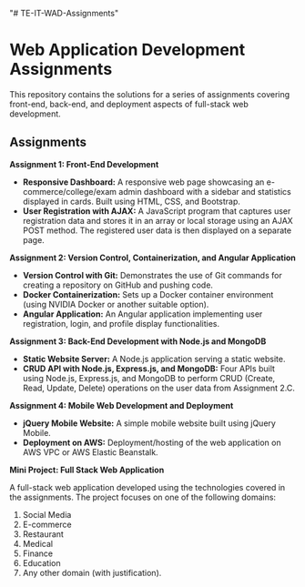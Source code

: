 "# TE-IT-WAD-Assignments" 

# Web Application Development Assignments

This repository contains the solutions for a series of assignments covering front-end, back-end, and deployment aspects of full-stack web development.

## Assignments

**Assignment 1: Front-End Development**

*   **Responsive Dashboard:** A responsive web page showcasing an e-commerce/college/exam admin dashboard with a sidebar and statistics displayed in cards.  Built using HTML, CSS, and Bootstrap.
*   **User Registration with AJAX:** A JavaScript program that captures user registration data and stores it in an array or local storage using an AJAX POST method. The registered user data is then displayed on a separate page.

**Assignment 2: Version Control, Containerization, and Angular Application**

*   **Version Control with Git:** Demonstrates the use of Git commands for creating a repository on GitHub and pushing code.
*   **Docker Containerization:** Sets up a Docker container environment (using NVIDIA Docker or another suitable option).
*   **Angular Application:** An Angular application implementing user registration, login, and profile display functionalities.

**Assignment 3: Back-End Development with Node.js and MongoDB**

*   **Static Website Server:** A Node.js application serving a static website.
*   **CRUD API with Node.js, Express.js, and MongoDB:** Four APIs built using Node.js, Express.js, and MongoDB to perform CRUD (Create, Read, Update, Delete) operations on the user data from Assignment 2.C.

**Assignment 4: Mobile Web Development and Deployment**

*   **jQuery Mobile Website:** A simple mobile website built using jQuery Mobile.
*   **Deployment on AWS:** Deployment/hosting of the web application on AWS VPC or AWS Elastic Beanstalk.

**Mini Project: Full Stack Web Application**

A full-stack web application developed using the technologies covered in the assignments. The project focuses on one of the following domains:

1.  Social Media
2.  E-commerce
3.  Restaurant
4.  Medical
5.  Finance
6.  Education
7.  Any other domain (with justification).




